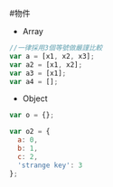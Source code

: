 #物件
- Array

```javascript
//一律採用3個等號做嚴謹比較
var a = [x1, x2, x3];
var a2 = [x1, x2];
var a3 = [x1];
var a4 = [];
```
- Object

```javascript
var o = {};

var o2 = {
  a: 0,
  b: 1,
  c: 2,
  'strange key': 3
};
```